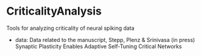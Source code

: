 CriticalityAnalysis
===================

Tools for analyzing criticality of neural spiking data

* data: Data related to the manuscript, Stepp, Plenz & Srinivasa (in press) Synaptic Plasticity Enables Adaptive Self-Tuning Critical Networks


